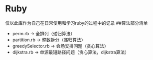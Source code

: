 # Ruby
仅以此库作为自己在日常使用和学习ruby的过程中的记录
##算法部分清单
* perm.rb -> 全排列（递归算法）
* partition.rb -> 整数拆分（递归算法）
* greedySelector.rb -> 会场安排问题（贪心算法）
* dijkstra.rb -> 单源最短路径问题（贪心算法，dijkstra算法）
